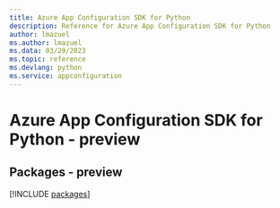 ```yaml
---
title: Azure App Configuration SDK for Python
description: Reference for Azure App Configuration SDK for Python
author: lmazuel
ms.author: lmazuel
ms.data: 03/29/2023
ms.topic: reference
ms.devlang: python
ms.service: appconfiguration
---
```

# Azure App Configuration SDK for Python - preview
## Packages - preview
[!INCLUDE [packages](app-configuration-index.md)]